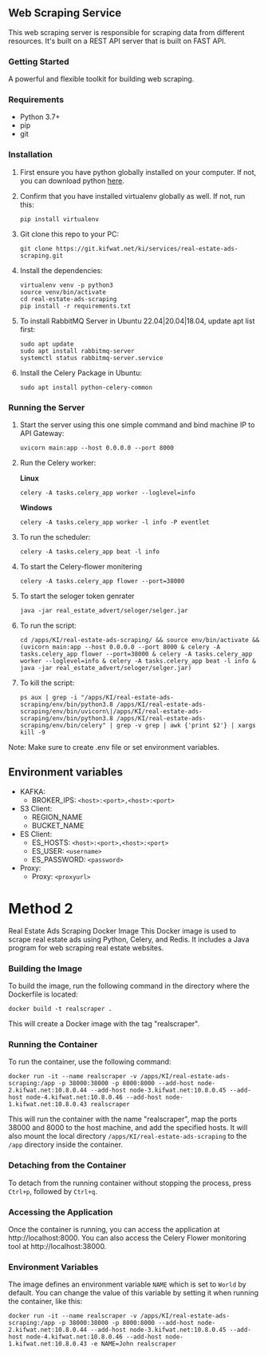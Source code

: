 ## Web Scraping Service

This web scraping server is responsible for scraping data from different resources. It's built on a REST API server that is built on FAST API.

### Getting Started

A powerful and flexible toolkit for building web scraping.

### Requirements

- Python 3.7+
- pip
- git

### Installation

1. First ensure you have python globally installed on your computer. If not, you can download python [here](https://www.python.org).

2. Confirm that you have installed virtualenv globally as well. If not, run this:

    ```
    pip install virtualenv
    ```

3. Git clone this repo to your PC:

    ```
    git clone https://git.kifwat.net/ki/services/real-estate-ads-scraping.git
    ```

4. Install the dependencies:

    ```
    virtualenv venv -p python3
    source venv/bin/activate
    cd real-estate-ads-scraping
    pip install -r requirements.txt
    ```

5. To install RabbitMQ Server in Ubuntu 22.04|20.04|18.04, update apt list first:

    ```
    sudo apt update
    sudo apt install rabbitmq-server
    systemctl status rabbitmq-server.service
    ```

6. Install the Celery Package in Ubuntu:

    ```
    sudo apt install python-celery-common
    ```

### Running the Server

1. Start the server using this one simple command and bind machine IP to API Gateway:

    ```
    uvicorn main:app --host 0.0.0.0 --port 8000
    ```

2. Run the Celery worker:

   **Linux**

    ```
    celery -A tasks.celery_app worker --loglevel=info
    ```

   **Windows**

    ```
    celery -A tasks.celery_app worker -l info -P eventlet
    ```

3. To run the scheduler:

    ```
    celery -A tasks.celery_app beat -l info
    ```

4. To start the Celery-flower monitering
    ```
    celery -A tasks.celery_app flower --port=38000
    ```
5. To start the seloger token genrater
    ```
    java -jar real_estate_advert/seloger/selger.jar
    ```

5. To run the script:

    ```
    cd /apps/KI/real-estate-ads-scraping/ && source env/bin/activate && (uvicorn main:app --host 0.0.0.0 --port 8000 & celery -A tasks.celery_app flower --port=38000 & celery -A tasks.celery_app worker --loglevel=info & celery -A tasks.celery_app beat -l info & java -jar real_estate_advert/seloger/selger.jar)
    ```

5. To kill the script:

    ```
    ps aux | grep -i "/apps/KI/real-estate-ads-scraping/env/bin/python3.8 /apps/KI/real-estate-ads-scraping/env/bin/uvicorn\|/apps/KI/real-estate-ads-scraping/env/bin/python3.8 /apps/KI/real-estate-ads-scraping/env/bin/celery" | grep -v grep | awk {'print $2'} | xargs kill -9
    ```

Note: Make sure to create .env file or set environment variables.

## Environment variables

* KAFKA:
  * BROKER_IPS: `<host>:<port>,<host>:<port>`
* S3 Client:
  * REGION_NAME
  * BUCKET_NAME
* ES Client:
  * ES_HOSTS: `<host>:<port>,<host>:<port>`
  * ES_USER: `<username>`
  * ES_PASSWORD: `<password>`
* Proxy:
  * Proxy: `<proxyurl>`




# Method 2 
Real Estate Ads Scraping Docker Image
This Docker image is used to scrape real estate ads using Python, Celery, and Redis. It includes a Java program for web scraping real estate websites.

### Building the Image

To build the image, run the following command in the directory where the Dockerfile is located:

```
docker build -t realscraper .
```

This will create a Docker image with the tag "realscraper".

### Running the Container

To run the container, use the following command:

```
docker run -it --name realscraper -v /apps/KI/real-estate-ads-scraping:/app -p 38000:38000 -p 8000:8000 --add-host node-2.kifwat.net:10.8.0.44 --add-host node-3.kifwat.net:10.8.0.45 --add-host node-4.kifwat.net:10.8.0.46 --add-host node-1.kifwat.net:10.8.0.43 realscraper
```

This will run the container with the name "realscraper", map the ports 38000 and 8000 to the host machine, and add the specified hosts. It will also mount the local directory `/apps/KI/real-estate-ads-scraping` to the `/app` directory inside the container.

### Detaching from the Container

To detach from the running container without stopping the process, press `Ctrl+p`, followed by `Ctrl+q`.

### Accessing the Application

Once the container is running, you can access the application at http://localhost:8000. You can also access the Celery Flower monitoring tool at http://localhost:38000.

### Environment Variables

The image defines an environment variable `NAME` which is set to `World` by default. You can change the value of this variable by setting it when running the container, like this:

```
docker run -it --name realscraper -v /apps/KI/real-estate-ads-scraping:/app -p 38000:38000 -p 8000:8000 --add-host node-2.kifwat.net:10.8.0.44 --add-host node-3.kifwat.net:10.8.0.45 --add-host node-4.kifwat.net:10.8.0.46 --add-host node-1.kifwat.net:10.8.0.43 -e NAME=John realscraper
``` 